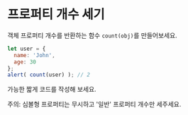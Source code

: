 # 프로퍼티 개수 세기

객체 프로퍼티 개수를 반환하는 함수 `count(obj)`를 만들어보세요.

```js
let user = {
  name: 'John',
  age: 30
};
alert( count(user) ); // 2
```

가능한 짧게 코드를 작성해 보세요.

주의: 심볼형 프로퍼티는 무시하고 '일반' 프로퍼티 개수만 세주세요.
